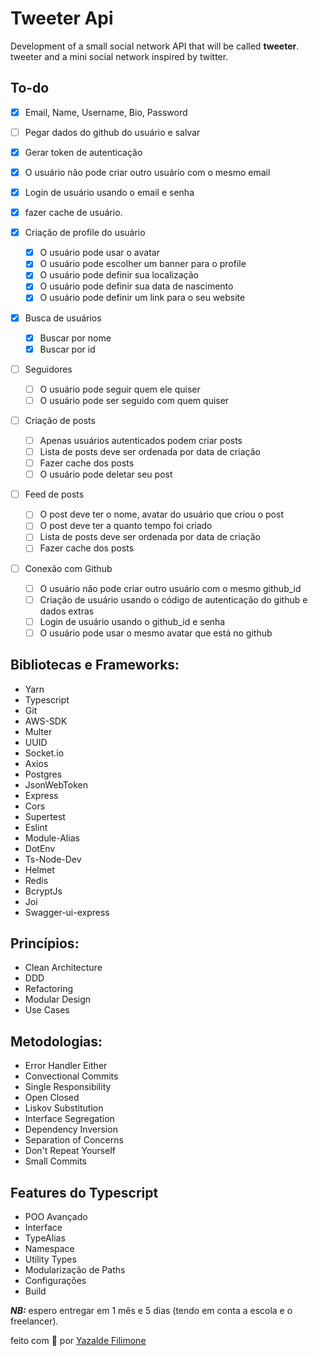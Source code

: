 # Tweeter Api

Development of a small social network API that will be called **tweeter**.
tweeter and a mini social network inspired by twitter.

## To-do

- [x] Email, Name, Username, Bio, Password
- [ ] Pegar dados do github do usuário e salvar
- [x] Gerar token de autenticação
- [x] O usuário não pode criar outro usuário com o mesmo email

- [x] Login de usuário usando o email e senha
- [x] fazer cache de usuário.
- [x] Criação de profile do usuário

  - [x] O usuário pode usar o avatar
  - [x] O usuário pode escolher um banner para o profile
  - [x] O usuário pode definir sua localização
  - [x] O usuário pode definir sua data de nascimento
  - [x] O usuário pode definir um link para o seu website

- [x] Busca de usuários
  - [x] Buscar por nome
  - [x] Buscar por id
- [ ] Seguidores
  - [ ] O usuário pode seguir quem ele quiser
  - [ ] O usuário pode ser seguido com quem quiser
- [ ] Criação de posts
  - [ ] Apenas usuários autenticados podem criar posts
  - [ ] Lista de posts deve ser ordenada por data de criação
  - [ ] Fazer cache dos posts
  - [ ] O usuário pode deletar seu post
- [ ] Feed de posts
  - [ ] O post deve ter o nome, avatar do usuário que criou o post
  - [ ] O post deve ter a quanto tempo foi criado
  - [ ] Lista de posts deve ser ordenada por data de criação
  - [ ] Fazer cache dos posts
- [ ] Conexão com Github
  - [ ] O usuário não pode criar outro usuário com o mesmo github_id
  - [ ] Criação de usuário usando o código de autenticação do github e dados extras
  - [ ] Login de usuário usando o github_id e senha
  - [ ] O usuário pode usar o mesmo avatar que está no github

## Bibliotecas e Frameworks:

- Yarn
- Typescript
- Git
- AWS-SDK
- Multer
- UUID
- Socket.io
- Axios
- Postgres
- JsonWebToken
- Express
- Cors
- Supertest
- Eslint
- Module-Alias
- DotEnv
- Ts-Node-Dev
- Helmet
- Redis
- BcryptJs
- Joi
- Swagger-ui-express

## Princípios:

- Clean Architecture
- DDD
- Refactoring
- Modular Design
- Use Cases

## Metodologias:

- Error Handler Either
- Convectional Commits
- Single Responsibility
- Open Closed
- Liskov Substitution
- Interface Segregation
- Dependency Inversion
- Separation of Concerns
- Don't Repeat Yourself
- Small Commits

## Features do Typescript

- POO Avançado
- Interface
- TypeAlias
- Namespace
- Utility Types
- Modularização de Paths
- Configurações
- Build

**_NB:_** espero entregar em 1 mês e 5 dias (tendo em conta a escola e o freelancer).

feito com 💙 por [Yazalde Filimone](https://github.com/yazaldefilimonepinto)

